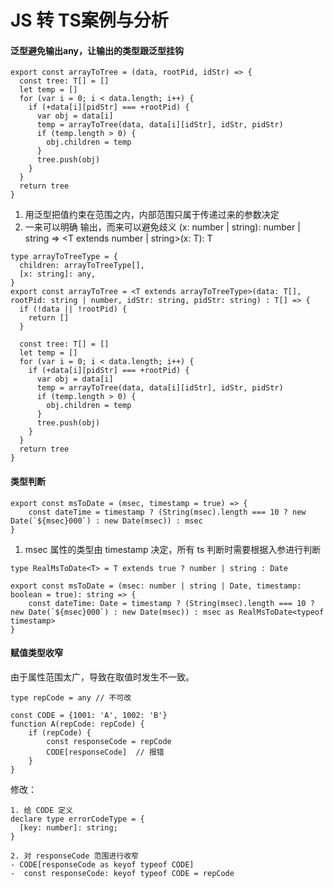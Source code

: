 # JS 转 TS案例与分析
#### 泛型避免输出any，让输出的类型跟泛型挂钩

```
export const arrayToTree = (data, rootPid, idStr) => {
  const tree: T[] = []
  let temp = []
  for (var i = 0; i < data.length; i++) {
    if (+data[i][pidStr] === +rootPid) {
      var obj = data[i]
      temp = arrayToTree(data, data[i][idStr], idStr, pidStr)
      if (temp.length > 0) {
        obj.children = temp
      }
      tree.push(obj)
    }
  }
  return tree
}
```
1. 用泛型把值约束在范围之内，内部范围只属于传递过来的参数决定
2. 一来可以明确 输出，而来可以避免歧义
    (x: number | string): number | string => <T extends number | string>(x: T): T
```
type arrayToTreeType = {
  children: arrayToTreeType[],
  [x: string]: any,
}
export const arrayToTree = <T extends arrayToTreeType>(data: T[], rootPid: string | number, idStr: string, pidStr: string) : T[] => {
  if (!data || !rootPid) {
    return []
  }

  const tree: T[] = []
  let temp = []
  for (var i = 0; i < data.length; i++) {
    if (+data[i][pidStr] === +rootPid) {
      var obj = data[i]
      temp = arrayToTree(data, data[i][idStr], idStr, pidStr)
      if (temp.length > 0) {
        obj.children = temp
      }
      tree.push(obj)
    }
  }
  return tree
}
```
#### 类型判断
```
export const msToDate = (msec, timestamp = true) => {
    const dateTime = timestamp ? (String(msec).length === 10 ? new Date(`${msec}000`) : new Date(msec)) : msec
}
```
1. msec 属性的类型由 timestamp 决定，所有 ts 判断时需要根据入参进行判断

```
type RealMsToDate<T> = T extends true ? number | string : Date

export const msToDate = (msec: number | string | Date, timestamp: boolean = true): string => {
    const dateTime: Date = timestamp ? (String(msec).length === 10 ? new Date(`${msec}000`) : new Date(msec)) : msec as RealMsToDate<typeof timestamp>
}
```

#### 赋值类型收窄

由于属性范围太广，导致在取值时发生不一致。
```
type repCode = any // 不可改

const CODE = {1001: 'A', 1002: 'B'}
function A(repCode: repCode) {
    if (repCode) {
        const responseCode = repCode
        CODE[responseCode]  // 报错
    }
}
```
修改：
```
1. 给 CODE 定义
declare type errorCodeType = {
  [key: number]: string;
}

2. 对 responseCode 范围进行收窄
- CODE[responseCode as keyof typeof CODE]
-  const responseCode: keyof typeof CODE = repCode
```
